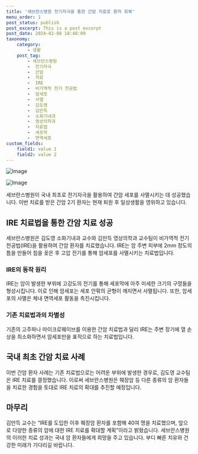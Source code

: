 ```yaml
---
title: '세브란스병원 전기자극을 통한 간암 치료로 환자 회복'
menu_order: 1
post_status: publish
post_excerpt: This is a post excerpt
post_date: 2024-02-08 18:48:09
taxonomy:
    category:
        - 생활
    post_tag:
        - 세브란스병원
        -  전기자극
        -  간암
        -  치료
        -  IRE
        -  비가역적 전기 천공법
        -  암세포
        -  사멸
        -  김도영
        -  김만득
        -  소화기내과
        -  영상의학과
        -  치료법
        -  세포막
        -  면역세포
custom_fields:
    field1: value 1
    field2: value 2
---
```


![Image](https://imgnews.pstatic.net/image/584/2024/02/08/0000025910_001_20240208120401582.jpg?type=w647)

![Image](https://imgnews.pstatic.net/image/584/2024/02/08/0000025910_002_20240208120401626.jpg?type=w647)

세브란스병원이 국내 최초로 전기자극을 활용하여 간암 세포를 사멸시키는 데 성공했습니다. 이번 치료를 받은 간암 2기 환자는 현재 퇴원 후 일상생활을 영위하고 있습니다.
## IRE 치료법을 통한 간암 치료 성공
세브란스병원은 김도영 소화기내과 교수와 김만득 영상의학과 교수팀이 비가역적 전기 천공법(IRE)을 활용하여 간암 환자를 치료했습니다. IRE는 암 주변 피부에 2mm 정도의 틈을 만들어 침을 꽂은 후 고압 전기를 통해 암세포를 사멸시키는 치료법입니다.
### IRE의 동작 원리
IRE는 암이 발생한 부위에 고강도의 전기를 통해 세포막에 아주 미세한 크기의 구멍들을 형성시킵니다. 이로 인해 암세포는 세포 안팎의 균형이 깨지면서 사멸됩니다. 또한, 암세포의 사멸은 체내 면역세포 활동을 촉진시킵니다.
### 기존 치료법과의 차별성
기존의 고주파나 마이크로웨이브를 이용한 간암 치료법과 달리 IRE는 주변 장기에 열 손상을 최소화하면서 암세포만을 표적으로 하는 치료법입니다.
## 국내 최초 간암 치료 사례
이번 간암 환자 사례는 기존 치료법으로는 어려운 부위에 발생한 경우로, 김도영 교수팀은 IRE 치료를 결정했습니다. 이로써 세브란스병원은 췌장암 등 다른 종류의 암 환자들을 치료한 경험을 토대로 IRE 치료의 확대를 추진할 예정입니다.
## 마무리
김만득 교수는 “IRE를 도입한 이후 췌장암 환자를 포함해 40여 명을 치료했으며, 앞으로 다양한 종류의 암에 대한 IRE 치료를 확대할 계획”이라고 밝혔습니다. 세브란스병원의 이러한 치료 성과는 국내 암 환자들에게 희망을 주고 있습니다. 부디 빠른 치유와 건강한 미래가 기다리길 바랍니다.
